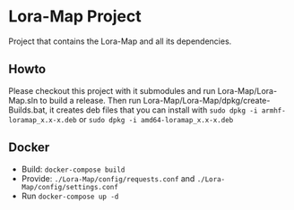 # Lora-Map Project
Project that contains the Lora-Map and all its dependencies.

## Howto
Please checkout this project with it submodules and run Lora-Map/Lora-Map.sln to build a release. Then run Lora-Map/Lora-Map/dpkg/create-Builds.bat, it creates deb files that you can install with `sudo dpkg -i armhf-loramap_x.x-x.deb` or `sudo dpkg -i amd64-loramap_x.x-x.deb`

## Docker
* Build: `docker-compose build`
* Provide: `./Lora-Map/config/requests.conf` and `./Lora-Map/config/settings.conf`
* Run `docker-compose up -d`